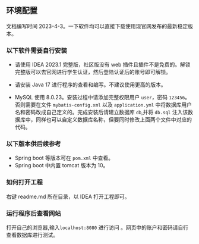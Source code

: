 ## 环境配置

文档编写时间 2023-4-3。一下软件均可以直接下载使用现官网发布的最新稳定版本。

### 以下软件需要自行安装

- 请使用 IDEA 2023.1 完整版，社区版没有 web 插件且插件不是免费的。解锁完整版可以去官网进行学生认证，然后登陆认证后的账号即可解锁。

- 请安装 Java 17 进行程序的查看和编写。不建议使用更高的版本。

- MySQL 使用 8.0.23。安装过程中请添加完整权限用户 `user`，密码 `123456`。否则需要在文件 `mybatis-config.xml` 以及 `application.yml` 中将数据库用户名和密码改成自己定义的。完成安装后请建立数据库 `db`,并将 `db.sql` 注入该数据库中，同样也可以自定义数据库名称，但要同时修改上面两个文件中对应的代码。

### 以下版本供后续参考

- Spring boot 等版本可在 `pom.xml` 中查看。
- Spring boot 中内置 tomcat 版本为 10。

### 如何打开工程

右键 readme.md 所在目录，以 IDEA 打开工程即可。

### 运行程序后查看网站

打开自己的浏览器,输入`localhost:8080` 进行访问 。网页中的账户和密码请自行查看数据库进行测试。

